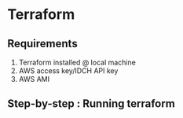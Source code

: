 # Terraform

## Requirements
1. Terraform installed @ local machine
2. AWS access key/IDCH API key
3. AWS AMI

## Step-by-step : Running terraform

